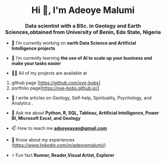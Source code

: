 <h1 align="center">Hi 👋, I'm Adeoye Malumi</h1>
<h3 align="center"> Data scientist with a BSc. in Geology and Earth Sciences,obtained from University of Benin, Edo State, Nigeria </h3>

- 🔭 I’m currently working on **earth Data Science and Artificial Intelligence projects**

- 🌱 I’m currently learning **the use of AI to scale up your business and make your tasks easier**

- 👨‍💻 All of my projects are available at
1. github page [https://github.com/oye-bobs]
2. portfolio page[https://oye-bobs.github.io/]

- 📝 I write articles on Geology, Self-help, Spirituality, Psychology, and Analytics .

- 💬 Ask me about **Python, R, SQL, Tableau, Artificial Intelligence, Power BI, Microsoft Excel, and Geology**

- 📫 How to reach me **adeoyeayan@gmail.com**

- 📄 Know about my experiences (https://www.linkedin.com/in/adeoyemalumi/)

- ⚡ Fun fact **Runner, Reader,Visual Artist, Explorer**
